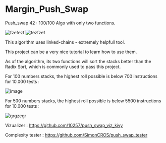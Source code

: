 # Margin_Push_Swap
Push_swap 42 : 100/100 Algo with only two functions.

![fzefezf](https://user-images.githubusercontent.com/117649637/235378646-c1aa83ee-08ca-4950-9d61-f727d40c2ba0.jpg)
![fezfzef](https://user-images.githubusercontent.com/117649637/235378654-43ca22ab-c20d-4641-a4c9-783ee162ad30.jpg)

This algorithm uses linked-chains - extremely helpfull tool.

This project can be a very nice tutorial to learn how to use them.

As of the algorithm, its two functions will sort the stacks better than the Radix Sort, which is commonly used to pass this project.

For 100 numbers stacks, the highest roll possible is below 700 instructions for 10.000 tests :

![image](https://user-images.githubusercontent.com/117649637/235379051-91a350d6-c269-4d6f-80c3-47cd4d35ba9b.png)

For 500 numbers stacks, the highest roll possible is below 5500 instructions for 10.000 tests :

![grgzegr](https://user-images.githubusercontent.com/117649637/235378784-a17dd005-88e8-4c2b-ade4-a53a0caf261e.jpg)

Vizualizer : https://github.com/10257/push_swap_viz_kivy

Complexity tester : https://github.com/SimonCROS/push_swap_tester
